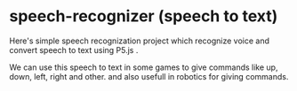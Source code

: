# speech-recognizer (speech to text)

Here's simple speech recognization project which recognize voice and convert speech to text using P5.js .

We can use this speech to text in some games to give commands like up, down, left, right and other. and also usefull in robotics for giving commands.
